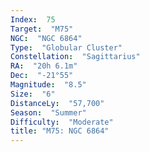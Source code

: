 ```yaml
---
Index:  75
Target:  "M75"
NGC:  "NGC 6864"
Type:  "Globular Cluster"
Constellation:  "Sagittarius"
RA:  "20h 6.1m"
Dec:  "-21°55"
Magnitude:  "8.5"
Size:  "6"
DistanceLy:  "57,700"
Season:  "Summer"
Difficulty:  "Moderate"
title: "M75: NGC 6864"
---
```

